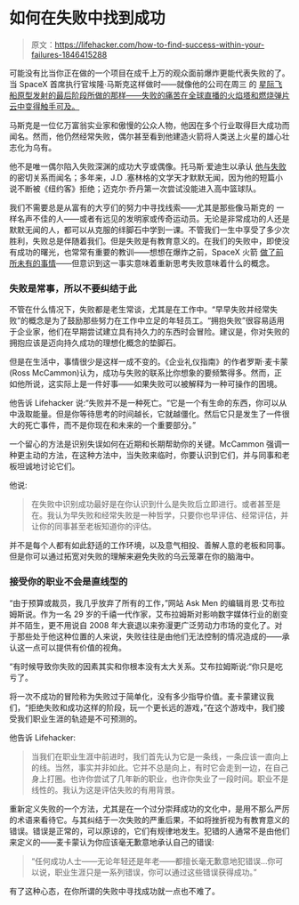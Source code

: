 # 如何在失败中找到成功

> 原文：<https://lifehacker.com/how-to-find-success-within-your-failures-1846415288>

可能没有比当你正在做的一个项目在成千上万的观众面前爆炸更能代表失败的了。当 SpaceX 首席执行官埃隆·马斯克这样做时——就像他的公司在周三 的 [星际飞船原型发射的最后阶段所做的那样——失败的痛苦在全球直播的火焰塔和燃烧弹片云中变得触手可及。](https://www.cbsnews.com/news/spacex-starship-sn10-prototype-explodes-after-landing/) 



马斯克是一位亿万富翁实业家和傲慢的公众人物，他因在多个行业取得巨大成功而闻名。然而，他仍然经常失败，偶尔甚至看到他建造火箭将人类送上火星的雄心壮志化为乌有。

他不是唯一偶尔陷入失败深渊的成功大亨或偶像。托马斯·爱迪生以承认 [他与失败](https://www.inc.com/kevin-daum/37-quotes-from-thomas-edison-that-will-bring-out-your-best.html#:~:text=%22Many%20of%20life's%20failures%20are,success%20when%20they%20gave%20up.%22) 的密切关系而闻名；多年来，J.D .塞林格的文学天才默默无闻，因为他的短篇小说不断被《纽约客》拒绝；迈克尔·乔丹第一次尝试没能进入高中篮球队。

我们不需要总是从富有的大亨们的努力中寻找线索——尤其是那些像马斯克的 一样名声不佳的人——或者有远见的发明家或传奇运动员。无论是非常成功的人还是默默无闻的人，都可以从克服的绊脚石中学到一课。不管我们一生中享受了多少次胜利，失败总是伴随着我们。但是失败是有教育意义的。在我们的失败中，即使没有成功的曙光，也常常有重要的教训——想想在爆炸之前，SpaceX 火箭 [做了前所未有的事情](https://www.nytimes.com/2021/03/03/science/spacex-starship-launch-sn10.html)——但意识到这一事实意味着重新思考失败意味着什么的概念。

### 失败是常事，所以不要纠结于此

不管在什么情况下，失败都是老生常谈，尤其是在工作中。“早早失败并经常失败”的概念是为了鼓励那些努力在工作中立足的年轻员工。“拥抱失败”很容易适用于企业家，他们在早期尝试建立具有持久力的东西时会冒险。建议是，你对失败的拥抱应该是迈向持久成功的理想化概念的垫脚石。

但是在生活中，事情很少是这样一成不变的。《企业礼仪指南》的作者罗斯·麦卡蒙(Ross McCammon)认为，成功与失败的联系比你想象的要频繁得多。然而，正如他所说，这实际上是一件好事——如果失败可以被解释为一种可操作的困境。

他告诉 Lifehacker 说:“失败并不是一种死亡。“它是一个有生命的东西，你可以从中汲取能量。但是你等待思考的时间越长，它就越僵化。然后它只是发生了一件很大的死亡事件，而不是你现在和未来的一个重要部分。”

一个留心的方法是识别失误如何在近期和长期帮助你的关键。McCammon 强调一种更主动的方法，在这种方法中，当失败来临时，你要认识到它们，并与同事和老板坦诚地讨论它们。

他说:

> 在失败中识别成功最好是在你认识到什么是失败后立即进行。或者甚至是在。我认为早失败和经常失败是一种哲学，只要你也早评估、经常评估，并让你的同事甚至老板知道你的评估。

并不是每个人都有如此舒适的工作环境，以及意气相投、善解人意的老板和同事。但是你可以通过拓宽对失败的理解来避免失败的乌云笼罩在你的脑海中。

### 接受你的职业不会是直线型的

“由于预算或裁员，我几乎放弃了所有的工作，”网站 Ask Men 的编辑肖恩·艾布拉姆斯说。作为一名 29 岁的千禧一代作家，艾布拉姆斯对影响数字媒体行业的剧变并不陌生，更不用说自 2008 年大衰退以来弥漫更广泛劳动力市场的变化了。对于那些处于他这种位置的人来说，失败往往是由他们无法控制的情况造成的——承认这一点可以提供有价值的视角。

“有时候导致你失败的因素其实和你根本没有太大关系。艾布拉姆斯说:“你只是吃亏了。

将一次不成功的冒险称为失败过于简单化，没有多少指导价值。麦卡蒙建议我们，“拒绝失败和成功这样的阶段，玩一个更长远的游戏，”在这个游戏中，我们接受我们职业生涯的轨迹是不可预测的。

他告诉 Lifehacker:

> 当我们在职业生涯中前进时，我们首先认为它是一条线，一条应该一直向上的线。当然，事实并非如此。它并不总是向上，有时它会走到一边，在自己身上打圈。也许你尝试了几年新的职业，也许你失业了一段时间。职业不是线性的。我认为这是评估失败的有用背景。

重新定义失败的一个方法，尤其是在一个过分崇拜成功的文化中，是用不那么严厉的术语来看待它。与其纠结于一次失败的严重后果，不如将挫折视为有教育意义的错误。错误是正常的，可以原谅的，它们有规律地发生。犯错的人通常不是由他们来定义的——麦卡蒙认为你应该毫无歉意地承认自己的错误:

> “任何成功人士——无论年轻还是年老——都擅长毫无歉意地犯错误...你可以说，职业生涯只是一系列错误，你可以通过这些错误获得成功。”

有了这种心态，在你所谓的失败中寻找成功就一点也不难了。